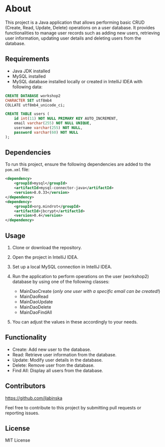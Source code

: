 
# About

This project is a Java application that allows performing basic CRUD (Create, Read, Update, Delete) operations on a user database. It provides functionalities to manage user records such as adding new users, retrieving user information, updating user details and deleting users from the database.

## Requirements

- Java JDK installed
- MySQL installed
- MySQL database installed locally or created in IntelliJ IDEA with following data:
```sql
CREATE DATABASE workshop2
CHARACTER SET utf8mb4
COLLATE utf8mb4_unicode_ci;
```
```sql
CREATE TABLE users (
    id int(11) NOT NULL PRIMARY KEY AUTO_INCREMENT,
    email varchar(255) NOT NULL UNIQUE,
    username varchar(255) NOT NULL,
    password varchar(60) NOT NULL
);
```

## Dependencies

To run this project, ensure the following dependencies are added to the `pom.xml` file:

```xml
<dependency>
    <groupId>mysql</groupId>
    <artifactId>mysql-connector-java</artifactId>
    <version>8.0.33</version>
</dependency>
<dependency>
    <groupId>org.mindrot</groupId>
    <artifactId>jbcrypt</artifactId>
    <version>0.4</version>
</dependency>
```

## Usage

1. Clone or download the repository.
2. Open the project in IntelliJ IDEA.
3. Set up a local MySQL connection in IntelliJ IDEA.
4. Run the application to perform operations on the user (workshop2) database by using one of the following classes:
   
   - MainDaoCreate (_only one user with a specific email can be created!_)
   - MainDaoRead
   - MainDaoUpdate
   - MainDaoDelete
   - MainDaoFindAll

5. You can adjust the values in these accordingly to your needs.

## Functionality

- Create: Add new user to the database.
- Read: Retrieve user information from the database.
- Update: Modify user details in the database.
- Delete: Remove user from the database.
- Find All: Display all users from the database.

## Contributors

https://github.com/jlabinska

<p> Feel free to contribute to this project by submitting pull requests or reporting issues. </p>

## License

MIT License
